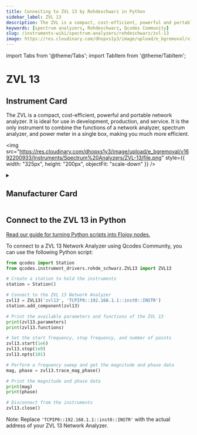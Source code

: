 ```yaml
---
title: Connecting to ZVL 13 by Rohdeschwarz in Python
sidebar_label: ZVL 13
description: The ZVL is a compact, cost-efficient, powerful and portable network analyzer. It is ideal for use in development, production, and service. It is the only instrument to combine the functions of a network analyzer, spectrum analyzer, and power meter in a single box, making you much more efficient.
keywords: [spectrum analyzers, Rohdeschwarz, Qcodes Community]
slug: /instruments-wiki/spectrum-analyzers/rohdeschwarz/zvl-13
image: https://res.cloudinary.com/dhopxs1y3/image/upload/e_bgremoval/v1692200933/Instruments/Spectrum%20Analyzers/ZVL-13/file.png
---
```


import Tabs from '@theme/Tabs';
import TabItem from '@theme/TabItem';

# ZVL 13

## Instrument Card

<div className="flex">

<div>

The ZVL is a compact, cost-efficient, powerful and portable network analyzer. It is ideal for use in development, production, and service. It is the only instrument to combine the functions of a network analyzer, spectrum analyzer, and power meter in a single box, making you much more efficient.

</div>

<img src="https://res.cloudinary.com/dhopxs1y3/image/upload/e_bgremoval/v1692200933/Instruments/Spectrum%20Analyzers/ZVL-13/file.png" style={{ width: "325px", height: "200px", objectFit: "scale-down" }} />

</div>

<details>
<summary><h2>Manufacturer Card</h2></summary>

<img src="https://res.cloudinary.com/dhopxs1y3/image/upload/v1692139604/Instruments/Vendor%20Logos/RohdeSchwarz.png" style={{ width: "100%", height: "170px",objectFit: "scale-down" }} />

Rohde & Schwarz GmbH & Co KG is an international electronics group specializing in the fields of electronic test equipment, broadcast & media, cybersecurity, radiomonitoring and radiolocation, and radiocommunication. <a href="https://www.rohde-schwarz.com/ca/home_48230.html">Website</a>.

<ul>
  <li>Headquarters: Munich, Germany</li>
  <li>Yearly Revenue (millions, USD): 2500.0</li>
</ul>
</details>

## Connect to the ZVL 13 in Python

[Read our guide for turning Python scripts into Flojoy nodes.](https://docs.flojoy.ai/custom-nodes/creating-custom-node/)
<Tabs>
<TabItem value="Qcodes Community" label="Qcodes Community">

To connect to a ZVL 13 Network Analyzer using Qcodes Community, you can use the following Python script:

```python
from qcodes import Station
from qcodes.instrument_drivers.rohde_schwarz.ZVL13 import ZVL13

# Create a station to hold the instruments
station = Station()

# Connect to the ZVL 13 Network Analyzer
zvl13 = ZVL13('zvl13', 'TCPIP0::192.168.1.1::inst0::INSTR')
station.add_component(zvl13)

# Print the available parameters and functions of the ZVL 13
print(zvl13.parameters)
print(zvl13.functions)

# Set the start frequency, stop frequency, and number of points
zvl13.start(1e6)
zvl13.stop(1e9)
zvl13.npts(101)

# Perform a frequency sweep and get the magnitude and phase data
mag, phase = zvl13.trace_mag_phase()

# Print the magnitude and phase data
print(mag)
print(phase)

# Disconnect from the instruments
zvl13.close()
```

Note: Replace `'TCPIP0::192.168.1.1::inst0::INSTR'` with the actual address of your ZVL 13 Network Analyzer.

</TabItem>
</Tabs>